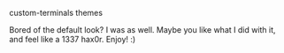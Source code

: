 custom-terminals
themes

Bored of the default look? I was as well. Maybe you like what I did with it, and feel like a 1337 hax0r. Enjoy! :)
